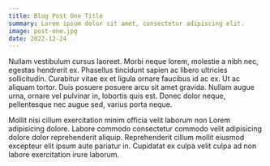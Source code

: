 ```yaml
---
title: Blog Post One Title
summary: Lorem ipsum dolor sit amet, consectetur adipiscing elit.
image: post-one.jpg
date: 2022-12-24
---
```


Nullam vestibulum cursus laoreet. Morbi neque lorem, molestie a nibh nec,
egestas hendrerit ex. Phasellus tincidunt sapien ac libero ultricies
sollicitudin. Curabitur vitae ex et ligula ornare faucibus id ac ex.
Ut ac aliquam tortor. Duis posuere posuere arcu sit amet gravida. Nullam
augue urna, ornare vel pulvinar in, lobortis quis est. Donec dolor neque,
pellentesque nec augue sed, varius porta neque.

Mollit nisi cillum exercitation minim officia velit laborum non Lorem
adipisicing dolore. Labore commodo consectetur commodo velit adipisicing
dolore dolor reprehenderit aliquip. Reprehenderit cillum mollit eiusmod
excepteur elit ipsum aute pariatur in. Cupidatat ex culpa velit culpa ad non
labore exercitation irure laborum.
